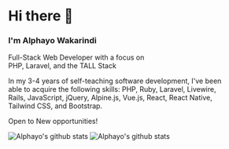 # Hi there 👋
### I'm Alphayo Wakarindi

Full-Stack Web Developer with a focus on <br> 
PHP, Laravel, and the TALL Stack<br> 

In my 3-4 years of self-teaching software development, I've been <br> 
able to acquire the following skills: PHP, Ruby, Laravel, Livewire, <br> 
Rails, JavaScript, jQuery, Alpine.js, Vue.js, React, React Native, <br> 
Tailwind CSS, and Bootstrap.

 Open to New opportunities!


![Alphayo's github stats](https://github-readme-stats.vercel.app/api?username=alphayowakarindi&show_icons=true&theme=dark)
![Alphayo's github stats](https://github-readme-stats.vercel.app/api/top-langs/?username=alphayowakarindi&theme=dark&layout=compact)




















<!--
**alphayowakarindi/alphayowakarindi** is a ✨ _special_ ✨ repository because its `README.md` (this file) appears on your GitHub profile.




















Here are some ideas to get you started:

- 🔭 I’m currently working on ...
- 🌱 I’m currently learning ...
- 👯 I’m looking to collaborate on ...
- 🤔 I’m looking for help with ...
- 💬 Ask me about ...
- 📫 How to reach me: ...
- 😄 Pronouns: ...
- ⚡ Fun fact: ...
-->

